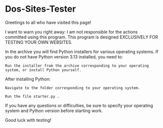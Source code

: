# Dos-Sites-Tester
Greetings to all who have visited this page!

I want to warn you right away: I am not responsible for the actions committed using this program. This program is designed EXCLUSIVELY FOR TESTING YOUR OWN WEBSITES.

In the archive you will find Python installers for various operating systems. If you do not have Python version 3.13 installed, you need to:

    Run the installer from the archive corresponding to your operating system, or install Python yourself.

After installing Python:

    Navigate to the folder corresponding to your operating system.

    Run the file starter.py .

If you have any questions or difficulties, be sure to specify your operating system and Python version before starting work.

Good luck with testing!
